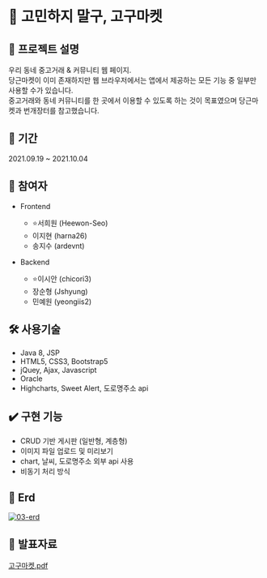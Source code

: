 # 🚀 고민하지 말구, 고구마켓

## 🙌 프로젝트 설명

우리 동네 중고거래 & 커뮤니티 웹 페이지.  
당근마켓이 이미 존재하지만 웹 브라우저에서는 앱에서 제공하는 모든 기능 중 일부만 사용할 수가 있습니다.  
중고거래와 동네 커뮤니티를 한 곳에서 이용할 수 있도록 하는 것이 목표였으며 당근마켓과 번개장터를 참고했습니다.  

## 📆 기간

2021.09.19 ~ 2021.10.04

## 🌱 참여자

- Frontend
  - ⭐서희원 (Heewon-Seo)
  - 이지현 (harna26)
  - 송지수 (ardevnt)
  
- Backend
  - ⭐이시안 (chicori3)
  - 장순형 (Jshyung)
  - 민예원 (yeongiis2)

## 🛠️ 사용기술

- Java 8, JSP
- HTML5, CSS3, Bootstrap5
- jQuey, Ajax, Javascript
- Oracle
- Highcharts, Sweet Alert, 도로명주소 api

## ✔️ 구현 기능

- CRUD 기반 게시판 (일반형, 계층형)
- 이미지 파일 업로드 및 미리보기
- chart, 날씨, 도로명주소 외부 api 사용
- 비동기 처리 방식

## 🔖 Erd
<a href="https://ibb.co/NT8zL3y"><img src="https://i.ibb.co/0sg3fXG/03-erd.jpg" alt="03-erd" border="0"></a><br />

## 📁 발표자료

[고구마켓.pdf](https://drive.google.com/file/d/1T4IIT61aFExQqoYX2rsQpETxyvP9UU0D/view?usp=sharing)
